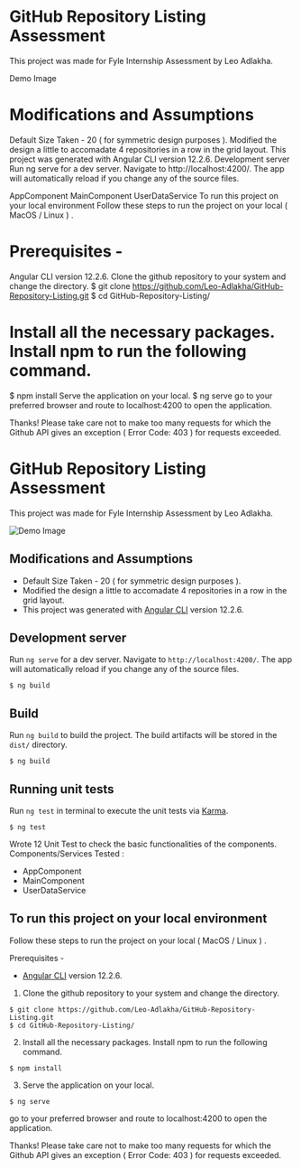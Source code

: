 # GitHub Repository Listing Assessment
This project was made for Fyle Internship Assessment by Leo Adlakha.

Demo Image

# Modifications and Assumptions
Default Size Taken - 20 ( for symmetric design purposes ).
Modified the design a little to accomadate 4 repositories in a row in the grid layout.
This project was generated with Angular CLI version 12.2.6.
Development server
Run ng serve for a dev server. Navigate to http://localhost:4200/. The app will automatically reload if you change any of the source files.

AppComponent
MainComponent
UserDataService
To run this project on your local environment
Follow these steps to run the project on your local ( MacOS / Linux ) .

# Prerequisites -

Angular CLI version 12.2.6.
Clone the github repository to your system and change the directory.
$ git clone https://github.com/Leo-Adlakha/GitHub-Repository-Listing.git
$ cd GitHub-Repository-Listing/
# Install all the necessary packages. Install npm to run the following command.
$ npm install
Serve the application on your local.
$ ng serve
go to your preferred browser and route to localhost:4200 to open the application.

Thanks! Please take care not to make too many requests for which the Github API gives an exception ( Error Code: 403 ) for requests exceeded.
# GitHub Repository Listing Assessment

This project was made for Fyle Internship Assessment by Leo Adlakha. 

![Demo Image](src/assets/DemoImage.png)

## Modifications and Assumptions

- Default Size Taken - 20 ( for symmetric design purposes ).
- Modified the design a little to accomadate 4 repositories in a row in the grid layout.
- This project was generated with [Angular CLI](https://github.com/angular/angular-cli) version 12.2.6.

## Development server

Run `ng serve` for a dev server. Navigate to `http://localhost:4200/`. The app will automatically reload if you change any of the source files.

```
$ ng build
```

## Build

Run `ng build` to build the project. The build artifacts will be stored in the `dist/` directory.

```
$ ng build
```

## Running unit tests

Run `ng test` in terminal to execute the unit tests via [Karma](https://karma-runner.github.io).

```
$ ng test
```

Wrote 12 Unit Test to check the basic functionalities of the components. Components/Services Tested : 

- AppComponent
- MainComponent
- UserDataService

## To run this project on your local environment

Follow these steps to run the project on your local ( MacOS / Linux ) .

Prerequisites -

- [Angular CLI](https://github.com/angular/angular-cli) version 12.2.6.

1. Clone the github repository to your system and change the directory.

```
$ git clone https://github.com/Leo-Adlakha/GitHub-Repository-Listing.git
$ cd GitHub-Repository-Listing/
```

2. Install all the necessary packages. Install npm to run the following command.

```
$ npm install
```

3. Serve the application on your local.

```
$ ng serve
```

go to your preferred browser and route to localhost:4200 to open the application.

Thanks! Please take care not to make too many requests for which the Github API gives an exception ( Error Code: 403 ) for requests exceeded. 
